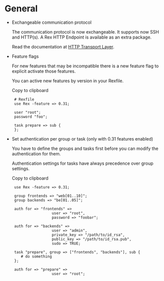 General
=======

-   Exchangeable communication protocol

    The communication protocol is now exchangeable. It supports now SSH and HTTP(s). A Rex HTTP Endpoint is available as an extra package.

    Read the documentation at [HTTP Transport Layer](/howtos/http-transport.html).

-   Feature flags

    For new features that may be incompatible there is a new feature flag to explicit activate those features.

    You can active new features by version in your Rexfile.

    Copy to clipboard

         # Rexfile
         use Rex -feature => 0.31;
           
         user "root";
         password "foo";
          
         task prepare => sub {
         };

-   Set authentication per group or task (only with 0.31 features enabled)

    You have to define the groups and tasks first before you can modify the authentication for them.

    Authentication settings for tasks have always precedence over group settings.

    Copy to clipboard

         use Rex -feature => 0.31;
          
         group frontends => "web[01..10]";
         group backends => "be[01..05]";
           
         auth for => "frontends" => 
                          user => "root",
                          password => "foobar";
            
         auth for => "backends" =>
                          user => "admin",
                          private_key => "/path/to/id_rsa",
                          public_key => "/path/to/id_rsa.pub",
                          sudo => TRUE;
            
         task "prepare", group => ["frontends", "backends"], sub {
            # do something
         };
            
         auth for => "prepare" =>
                          user => "root";


